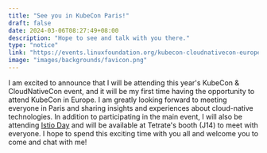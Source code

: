 ```yaml
---
title: "See you in KubeCon Paris!"
draft: false
date: 2024-03-06T08:27:49+08:00
description: "Hope to see and talk with you there."
type: "notice"
link: "https://events.linuxfoundation.org/kubecon-cloudnativecon-europe/"
image: "images/backgrounds/favicon.png"
---
```


I am excited to announce that I will be attending this year's KubeCon & CloudNativeCon event, and it will be my first time having the opportunity to attend KubeCon in Europe. I am greatly looking forward to meeting everyone in Paris and sharing insights and experiences about cloud-native technologies. In addition to participating in the main event, I will also be attending [Istio Day](https://events.linuxfoundation.org/kubecon-cloudnativecon-europe/co-located-events/istio-day/) and will be available at Tetrate's booth (J14) to meet with everyone. I hope to spend this exciting time with you all and welcome you to come and chat with me!
